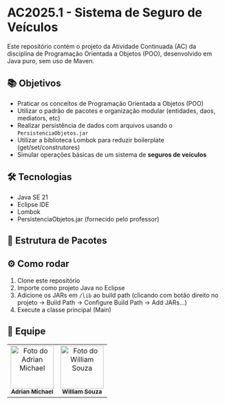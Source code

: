 # AC2025.1 - Sistema de Seguro de Veículos

Este repositório contém o projeto da Atividade Continuada (AC) da disciplina de Programação Orientada a Objetos (POO), desenvolvido em Java puro, sem uso de Maven.

## 📚 Objetivos

- Praticar os conceitos de Programação Orientada a Objetos (POO)
- Utilizar o padrão de pacotes e organização modular (entidades, daos, mediators, etc)
- Realizar persistência de dados com arquivos usando o `PersistenciaObjetos.jar`
- Utilizar a biblioteca Lombok para reduzir boilerplate (get/set/construtores)
- Simular operações básicas de um sistema de **seguros de veículos**

## 🛠️ Tecnologias

- Java SE 21
- Eclipse IDE
- Lombok
- PersistenciaObjetos.jar (fornecido pelo professor)

## 📁 Estrutura de Pacotes



## ⚙️ Como rodar

1. Clone este repositório
2. Importe como projeto Java no Eclipse
3. Adicione os JARs em `/lib` ao build path (clicando com botão direito no projeto → Build Path → Configure Build Path → Add JARs...)
4. Execute a classe principal (Main)

## 🤝 Equipe
<table>
  <tr>
    <td align="center">
      <a href="https://github.com/AdrianMichael5" title="Acesse o GitHub de Adrian Michael">
        <img src="https://avatars.githubusercontent.com/u/144910632?v=4" width="100px;" alt="Foto do Adrian Michael"/><br>
        <sub><b>Adrian Michael</b></sub>
      </a>
    </td>
    <td align="center">
      <a href="https://github.com/william-mjsouza" title="Acesse o GitHub de William Souza">
        <img src="https://avatars.githubusercontent.com/u/66651052?v=4" width="100px;" alt="Foto do William Souza"/><br>
        <sub><b>William Souza</b></sub>
      </a>
    </td>
  </tr>
</table>


